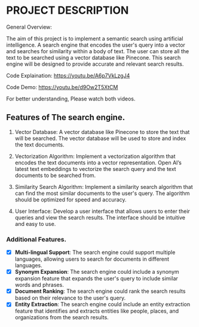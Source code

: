 
# PROJECT DESCRIPTION

General Overview:

The aim of this project is to implement a semantic search using artificial intelligence. A search engine that encodes the user's query into a vector and searches for similarity within a body of text. The user can store all the text to be searched using a vector database like Pinecone. This search engine will be designed to provide accurate and relevant search results.

Code Explaination: https://youtu.be/A6p7VkLzgJ4

Code Demo: https://youtu.be/d9Ow2T5XtCM

For better understanding, Please watch both videos.

## Features of The search engine.
1. Vector Database: A vector database like Pinecone to store the text that will be searched. The vector database will be used to store and index the text documents.

2. Vectorization Algorithm:  Implement a vectorization algorithm that encodes the text documents into a vector representation. Open AI’s latest text embeddings to vectorize the search query and the text documents to be searched from.

3. Similarity Search Algorithm: Implement a similarity search algorithm that can find the most similar documents to the user's query. The algorithm should be optimized for speed and accuracy.

4. User Interface: Develop a user interface that allows users to enter their queries and view the search results. The interface should be intuitive and easy to use.

### Additional Features.

- [x] **Multi-lingual Support**: The search engine could support multiple languages, allowing users to search for documents in different languages.
- [x] **Synonym Expansion**: The search engine could include a synonym expansion feature that expands the user's query to include similar words and phrases.
- [x] **Document Ranking**: The search engine could rank the search results based on their relevance to the user's query.
- [x] **Entity Extraction**: The search engine could include an entity extraction feature that identifies and extracts entities like people, places, and organizations from the search results.
